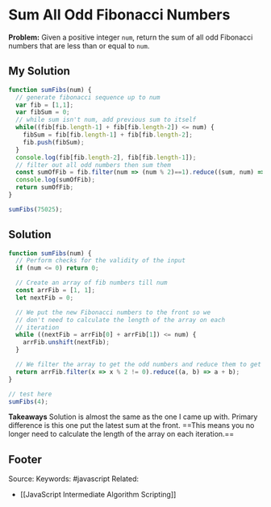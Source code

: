 # Sum All Odd Fibonacci Numbers
**Problem:** Given a positive integer `num`, return the sum of all odd Fibonacci numbers that are less than or equal to `num`.

## My Solution
```js
function sumFibs(num) {
  // generate fibonacci sequence up to num
  var fib = [1,1];
  var fibSum = 0;
  // while sum isn't num, add previous sum to itself
  while((fib[fib.length-1] + fib[fib.length-2]) <= num) {
    fibSum = fib[fib.length-1] + fib[fib.length-2];
    fib.push(fibSum);
  }
  console.log(fib[fib.length-2], fib[fib.length-1]);
  // filter out all odd numbers then sum them
  const sumOfFib = fib.filter(num => (num % 2)==1).reduce((sum, num) => sum + num, 0);
  console.log(sumOfFib);
  return sumOfFib;
}

sumFibs(75025);
```

## Solution
```js
function sumFibs(num) {
  // Perform checks for the validity of the input
  if (num <= 0) return 0;

  // Create an array of fib numbers till num
  const arrFib = [1, 1];
  let nextFib = 0;

  // We put the new Fibonacci numbers to the front so we
  // don't need to calculate the length of the array on each
  // iteration
  while ((nextFib = arrFib[0] + arrFib[1]) <= num) {
    arrFib.unshift(nextFib);
  }

  // We filter the array to get the odd numbers and reduce them to get their sum.
  return arrFib.filter(x => x % 2 != 0).reduce((a, b) => a + b);
}

// test here
sumFibs(4);
```
**Takeaways**
Solution is almost the same as the one I came up with. Primary difference is this one put the latest sum at the front. ==This means you no longer need to calculate the length of the array on each iteration.==

Footer
---
Source:
Keywords: #javascript 
Related:
- [[JavaScript Intermediate Algorithm Scripting]]